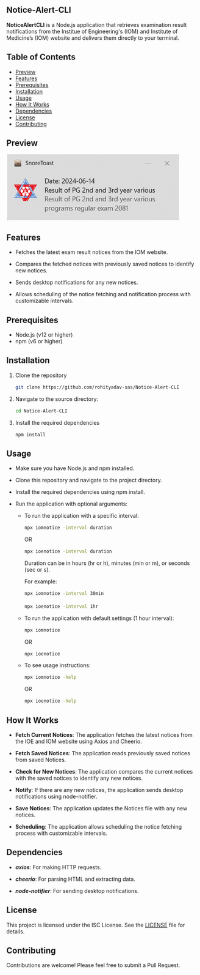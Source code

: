 ## Notice-Alert-CLI

**NoticeAlertCLI** is a Node.js application that retrieves examination result notifications from the Institue of Engineering's (IOM) and Institute of Medicine’s (IOM) website and delivers them directly to your terminal.

## Table of Contents

- [Preview](#preview)
- [Features](#features)
- [Prerequisites](#prerequisites)
- [Installation](#installation)
- [Usage](#usage)
- [How It Works](#how-it-works)
- [Dependencies](#dependencies)
- [License](#license)
- [Contributing](#contributing)


## Preview
![preview.png](./assets/preview.png?raw=true)

## Features

- Fetches the latest exam result notices from the IOM website.

- Compares the fetched notices with previously saved notices to identify new notices.

- Sends desktop notifications for any new notices.

- Allows scheduling of the notice fetching and notification process with customizable intervals.

## Prerequisites

- Node.js (v12 or higher)
- npm (v6 or higher)

## Installation

1. Clone the repository
    ```bash
    git clone https://github.com/rohityadav-sas/Notice-Alert-CLI
    ```
    
2. Navigate to the source directory:
    ```bash
    cd Notice-Alert-CLI
    ```

3. Install the required dependencies
    ```bash
    npm install
    ```

## Usage

- Make sure you have Node.js and npm installed.

- Clone this repository and navigate to the project directory.

- Install the required dependencies using npm install.

- Run the application with optional arguments:

    - To run the application with a specific interval:
        ```bash
        npx iomnotice -interval duration
        ```
        OR
        ```bash
        npx ioenotice -interval duration
        ```

        Duration can be in hours (hr or h), minutes (min or m), or seconds (sec or s).

        For example:
        ```bash
        npx iomnotice -interval 30min
        
        npx ioenotice -interval 1hr
        ```

    - To run the application with default settings (1 hour interval):
        ```bash
        npx iomnotice
        ```
        OR
        ```bash
        npx ioenotice
        ```

    - To see usage instructions:
        ```bash
        npx iomnotice -help
        ```
        OR 
        ```bash
        npx ioenotice -help
        ```

## How It Works

- **Fetch Current Notices**: The application fetches the latest notices from the IOE and IOM website using Axios and Cheerio.

- **Fetch Saved Notices**: The application reads previously saved notices from saved Notices.

- **Check for New Notices**: The application compares the current notices with the saved notices to identify any new 
notices.

- **Notify**: If there are any new notices, the application sends desktop notifications using node-notifier.

- **Save Notices**: The application updates the Notices file with any new notices.

- **Scheduling**: The application allows scheduling the notice fetching process with customizable intervals.

## Dependencies

- ***axios***: For making HTTP requests.

- ***cheerio***: For parsing HTML and extracting data.

- ***node-notifier***: For sending desktop notifications.

## License

This project is licensed under the ISC License. See the [LICENSE](./LICENSE) file for details.

## Contributing

Contributions are welcome! Please feel free to submit a Pull Request.
